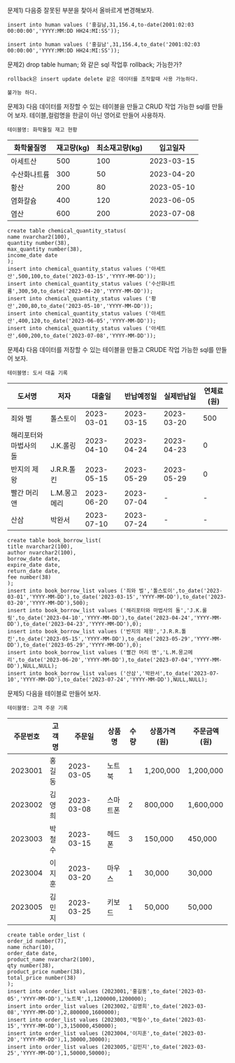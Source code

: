문제1) 다음중 잘못된 부분을 찾아서 올바르게 변경해보자.
```
insert into human values ('홍길남,31,156.4,to-date(2001:02:03 00:00:00','YYYY:MM:DD HH24:MI:SS'));
```
```
insert into human values ('홍길남',31,156.4,to_date('2001:02:03 00:00:00','YYYY:MM:DD HH24:MI:SS'));
```
문제2) drop table human; 와 같은 sql 작업후 rollback; 가능한가?
```
rollback은 insert update delete 같은 데이터를 조작할때 사용 가능하다.
```
```
불가능 하다.
```
문제3) 다음 데이터를 저장할 수 있는 테이블을 만들고 CRUD 작업 가능한 sql를 만들어 보자. 테이블,컬럼명을 한글이 아닌 영어로 만들어 사용하자.
```
테이블명: 화학물질 재고 현황
```
|화학물질명|재고량(kg)|최소재고량(kg)|입고일자|
|---|---|---|---|
|아세트산|500|100|2023-03-15|
|수산화나트륨|300|50|2023-04-20|
|황산|200|80|2023-05-10|
|염화칼슘|400|120|2023-06-05|
|염산|600|200|2023-07-08|
```
create table chemical_quantity_status(
name nvarchar2(100),
quantity number(38),
max_quantity number(38),
income_date date
);
insert into chemical_quantity_status values ('아세트산',500,100,to_date('2023-03-15','YYYY-MM-DD'));
insert into chemical_quantity_status values ('수산화나트륨',300,50,to_date('2023-04-20','YYYY-MM-DD'));
insert into chemical_quantity_status values ('황산',200,80,to_date('2023-05-10','YYYY-MM-DD'));
insert into chemical_quantity_status values ('아세트산',400,120,to_date('2023-06-05','YYYY-MM-DD'));
insert into chemical_quantity_status values ('아세트산',600,200,to_date('2023-07-08','YYYY-MM-DD'));
```
문제4) 다음 데이터를 저장할 수 있는 테이블을 만들고 CRUDE 작업 가능한 sql를 만들어 보자.
```
테이블명: 도서 대출 기록
```
|도서명|저자|대출일|반납예정일|실제반납일|연체료(원)|
|---|---|---|---|---|---|
|죄와 벌|톨스토이|2023-03-01|2023-03-15|2023-03-20|500|
|해리포터와 마법사의 돌|J.K.롤링|2023-04-10|2023-04-24|2023-04-23|0|
|반지의 제왕|J.R.R.톨킨|2023-05-15|2023-05-29|2023-05-29|0|
|빨간 머리 앤|L.M.몽고메리|2023-06-20|2023-07-04|-|-|
|산삼|박완서|2023-07-10|2023-07-24|-|-|
```
create table book_borrow_list(
title nvarchar2(100),
author nvarchar2(100),
borrow_date date,
expire_date date,
return_date date,
fee number(38)
);
insert into book_borrow_list values ('죄와 벌','톨스토이',to_date('2023-03-01','YYYY-MM-DD'),to_date('2023-03-15','YYYY-MM-DD'),to_date('2023-03-20','YYYY-MM-DD'),500);
insert into book_borrow_list values ('해리포터와 마법사의 돌','J.K.롤링',to_date('2023-04-10','YYYY-MM-DD'),to_date('2023-04-24','YYYY-MM-DD'),to_date('2023-04-23','YYYY-MM-DD'),0);
insert into book_borrow_list values ('반지의 제왕','J.R.R.톨킨',to_date('2023-05-15','YYYY-MM-DD'),to_date('2023-05-29','YYYY-MM-DD'),to_date('2023-05-29','YYYY-MM-DD'),0);
insert into book_borrow_list values ('빨간 머리 앤','L.M.몽고메리',to_date('2023-06-20','YYYY-MM-DD'),to_date('2023-07-04','YYYY-MM-DD'),NULL,NULL);
insert into book_borrow_list values ('산삼','박완서',to_date('2023-07-10','YYYY-MM-DD'),to_date('2023-07-24','YYYY-MM-DD'),NULL,NULL);
```
문제5) 다음을 테이블로 만들어 보자.
```
테이블명: 고객 주문 기록
```

|주문번호|고객명|주문일|상품명|수량|상품가격(원)|주문금액(원)|
|-|-|-|-|-|-|-|
|2023001|홍길동|2023-03-05|노트북|1|1,200,000|1,200,000|
|2023002|김영희|2023-03-08|스마트폰|2|800,000|1,600,000|
|2023003|박철수|2023-03-15|헤드폰|3|150,000|450,000|
|2023004|이지훈|2023-03-20|마우스|1|30,000|30,000|
|2023005|김민지|2023-03-25|키보드|1|50,000|50,000|
```
create table order_list (
order_id number(7),
name nchar(10),
order_date date,
product_name nvarchar2(100),
qty number(38),
product_price number(38),
total_price number(38)
);
insert into order_list values (2023001,'홍길동',to_date('2023-03-05','YYYY-MM-DD'),'노트북',1,1200000,1200000);
insert into order_list values (2023002,'김영희',to_date('2023-03-08','YYYY-MM-DD'),2,800000,1600000);
insert into order_list values (2023003,'박철수',to_date('2023-03-15','YYYY-MM-DD'),3,150000,450000);
insert into order_list values (2023004,'이지훈',to_date('2023-03-20','YYYY-MM-DD'),1,30000,30000);
insert into order_list values (2023005,'김민지',to_date('2023-03-25','YYYY-MM-DD'),1,50000,50000);
```
